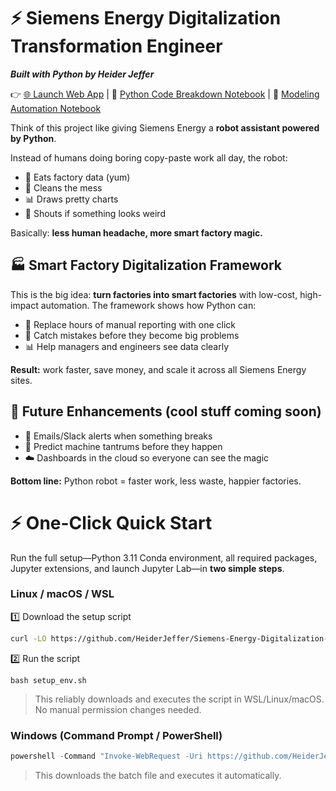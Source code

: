 # ⚡ Siemens Energy Digitalization Transformation Engineer

***Built with Python by Heider Jeffer***


👉 [🌐 Launch Web App](https://siemens-energy-digitalization-dashboard-by-heider-jeffer.streamlit.app/) | 📄 [Python Code Breakdown Notebook](https://github.com/HeiderJeffer/Siemens-Energy-Digitalization-Transformation-Engineer/blob/main/read/BreakingDown_Python_SmartDigitalization_SiemensEnergy.md) | 📄 [Modeling Automation Notebook](https://github.com/HeiderJeffer/Siemens-Energy-Digitalization-Transformation-Engineer/blob/main/read/Modeling_Smart_Digitalization_SiemensEnergy.md)



Think of this project like giving Siemens Energy a **robot assistant powered by Python**.

Instead of humans doing boring copy-paste work all day, the robot:

* 📂 Eats factory data (yum)
* 🧹 Cleans the mess
* 📊 Draws pretty charts
* 🚨 Shouts if something looks weird

Basically: **less human headache, more smart factory magic.**



## 🏭 Smart Factory Digitalization Framework

This is the big idea: **turn factories into smart factories** with low-cost, high-impact automation.
The framework shows how Python can:

* 🧹 Replace hours of manual reporting with one click
* 🚨 Catch mistakes before they become big problems
* 📊 Help managers and engineers see data clearly

**Result:** work faster, save money, and scale it across all Siemens Energy sites.



## 🔮 Future Enhancements (cool stuff coming soon)

* 📧 Emails/Slack alerts when something breaks
* 🤖 Predict machine tantrums before they happen
* ☁️ Dashboards in the cloud so everyone can see the magic

**Bottom line:** Python robot = faster work, less waste, happier factories.



<!--
## Python Prototype

![Python Prototype](https://raw.githubusercontent.com/HeiderJeffer/Siemens-Energy-Digitalization-Transformation-Engineer/main/data/Python%20Prototype%20by%20Helder%20Jeffer.png)

## From Metrics to Impact: Siemens Energy’s Digital Evolution

![Python Prototype](https://github.com/HeiderJeffer/Siemens-Energy-Digitalization-Transformation-Engineer/blob/main/data/Data%20Insights%20for%20Siemens%20Energy%E2%80%99s%20Future%20by%20Heider%20Jeffer.png)

-->

# ⚡ One-Click Quick Start

Run the full setup—Python 3.11 Conda environment, all required packages, Jupyter extensions, and launch Jupyter Lab—in **two simple steps**.

### Linux / macOS / WSL

1️⃣ Download the setup script

```bash
curl -LO https://github.com/HeiderJeffer/Siemens-Energy-Digitalization-Transformation-Engineer/raw/main/One-Click%20Environment%20Setup/setup_env.sh
```

2️⃣ Run the script

```
bash setup_env.sh
```

> This reliably downloads and executes the script in WSL/Linux/macOS. No manual permission changes needed.



### Windows (Command Prompt / PowerShell)

```powershell
powershell -Command "Invoke-WebRequest -Uri https://github.com/HeiderJeffer/Siemens-Energy-Digitalization-Transformation-Engineer/raw/main/One-Click%20Environment%20Setup/setup_env.bat -OutFile setup_env.bat; .\setup_env.bat"
```

> This downloads the batch file and executes it automatically.

